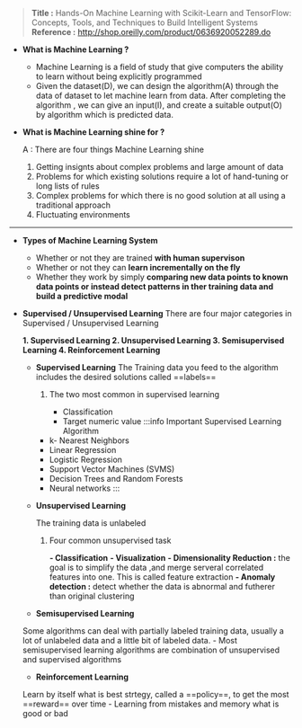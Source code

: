 > **Title :** Hands-On Machine Learning with Scikit-Learn and TensorFlow: Concepts, Tools, and Techniques to Build Intelligent Systems
> **Reference :** http://shop.oreilly.com/product/0636920052289.do


- **What is Machine Learning ?**
    - Machine Learning is a field of study that give computers the ability to learn without being explicitly programmed
    - Given the dataset(D), we can design the algorithm(A) through the data of dataset to let machine learn from data. After completing the algorithm , we can give an input(I), and create a suitable output(O) by algorithm which is predicted data.

- **What is Machine Learning shine for ?**

    A : There are four things Machine Learning shine 

    1. Getting insignts about complex problems and large amount of data
    2. Problems for which existing solutions require a lot of hand-tuning or long lists of rules
    3. Complex problems for which there is no good solution at all using a traditional approach
    4. Fluctuating environments 
---
- **Types of Machine Learning System** 
    - Whether or not they are trained **with human supervison**
    - Whether or not they can **learn incrementally on the fly**
    - Whether they work by simply **comparing new data points to known data points or instead detect patterns in ther training data and build a predictive modal**

- **Supervised / Unsupervised Learning** 
    There are four major categories in Supervised / Unsupervised Learning 
    
    **1. Supervised Learning 
     2. Unsupervised Learning
     3. Semisupervised Learning 
     4. Reinforcement Learning**

    - **Supervised Learning**
     The Training data you feed to the algorithm includes the desired solutions called ==labels==
        1. The two most common in supervised learning
 
            - Classification
            - Target numeric value
        :::info
         Important Supervised Learning Algorithm
         
        -  k- Nearest Neighbors
        -  Linear Regression
        -  Logistic Regression
        -  Support Vector Machines (SVMS)
        -  Decision Trees and Random Forests
        -  Neural networks
        :::
    - **Unsupervised Learning**
    
         The training data is unlabeled 
     
        1. Four common unsupervised task 

            **- Classification**
            **- Visualization** 
            **- Dimensionality Reduction :** the goal is to simplify the data ,and merge serveral correlated features into one. This is called feature extraction
            **- Anomaly detection :** detect whether the data is abnormal and futherer than original clustering 

    - **Semisupervised Learning**
    
     Some algorithms can deal with partially labeled training data, usually a lot of unlabeled data and a little bit of labeled data.
         - Most semisupervised learning algorithms are combination of unsupervised and supervised algorithms
     
    - **Reinforcement Learning** 
    
     Learn by itself what is best strtegy, called a ==policy==, to get the most ==reward== over time 
         - Learning from mistakes and memory what is good or bad
    
    


